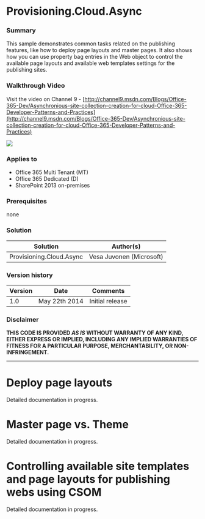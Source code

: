 # Provisioning.Cloud.Async #

### Summary ###
This sample demonstrates common tasks related on the publishing features, like how to deploy page layouts and master pages. It also shows how you can use property bag entries in the Web object to control the available page layouts and available web templates settings for the publishing sites. 

### Walkthrough Video ###
Visit the video on Channel 9 - [http://channel9.msdn.com/Blogs/Office-365-Dev/Asynchronious-site-collection-creation-for-cloud-Office-365-Developer-Patterns-and-Practices](http://channel9.msdn.com/Blogs/Office-365-Dev/Asynchronious-site-collection-creation-for-cloud-Office-365-Developer-Patterns-and-Practices)

![](http://i.imgur.com/BEm4VQh.png)

### Applies to ###
-  Office 365 Multi Tenant (MT)
-  Office 365 Dedicated (D)
-  SharePoint 2013 on-premises

### Prerequisites ###
none

### Solution ###
Solution | Author(s)
---------|----------
Provisioning.Cloud.Async | Vesa Juvonen (Microsoft)

### Version history ###
Version  | Date | Comments
---------| -----| --------
1.0  | May 22th 2014 | Initial release

### Disclaimer ###
**THIS CODE IS PROVIDED *AS IS* WITHOUT WARRANTY OF ANY KIND, EITHER EXPRESS OR IMPLIED, INCLUDING ANY IMPLIED WARRANTIES OF FITNESS FOR A PARTICULAR PURPOSE, MERCHANTABILITY, OR NON-INFRINGEMENT.**


----------

# Deploy page layouts #
Detailed documentation in progress.


# Master page vs. Theme #
Detailed documentation in progress.


# Controlling available site templates and page layouts for publishing webs using CSOM #
Detailed documentation in progress.
